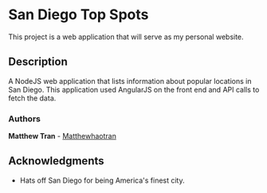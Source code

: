 # San Diego Top Spots

This project is a web application that will serve as my personal website.

## Description
A NodeJS web application that lists information about popular locations in San Diego.  This application used AngularJS on the front end and API calls to fetch the data.

### Authors

**Matthew Tran** - [Matthewhaotran](https://github.com/matthewhaotran)

## Acknowledgments

* Hats off San Diego for being America's finest city.